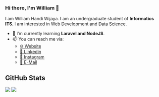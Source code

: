 ### Hi there, I'm William 👋

I am William Handi Wijaya. I am an undergraduate student of **Informatics ITS**. I am interested in Web Development and Data Science.

- 🌱 I’m currently learning **Laravel and NodeJS**.
- 📫 You can reach me via:
    - [🌐 Website](https://cv2-whw.netlify.app/)
    - [📘 Linkedin](https://www.linkedin.com/in/wiliamhw/)
    - [🔗 Instagram](https://www.instagram.com/wiliam_hw/)
    - [📧 E-Mail](mailto:wiliamwijaya1985@gmail.com)

## GitHub Stats

<p>
    <img src="https://github-readme-stats.vercel.app/api/top-langs/?username=wiliamhw&hide_border=true&hide=html,css&theme=tokyonight" />
    <img src="https://github-readme-stats.vercel.app/api?username=wiliamhw&line_height=27&count_private=true&hide_border=true&show_icons=true&theme=tokyonight">
</p>
